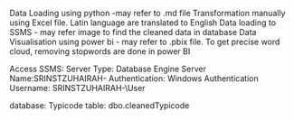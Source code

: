 Data Loading using python -may refer to .md file
Transformation manually using Excel file. Latin language are translated to English
Data loading to SSMS - may refer image to find the cleaned data in database
Data Visualisation using power bi - may refer to .pbix file. To get precise word cloud, removing stopwords are done in power BI 

Access SSMS:
Server Type: Database Engine
Server Name:SRINSTZUHAIRAH-
Authentication: Windows Authentication
Username: SRINSTZUHAIRAH-\User

database: Typicode
table: dbo.cleanedTypicode
